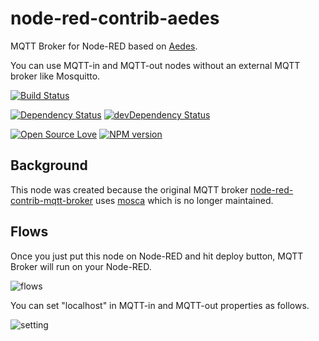 # node-red-contrib-aedes
MQTT Broker for Node-RED based on [Aedes](https://github.com/moscajs/aedes).

You can use MQTT-in and MQTT-out nodes without an external MQTT broker like Mosquitto.


[![Build Status](https://travis-ci.org/martin-doyle/node-red-contrib-aedes.svg?branch=master)](https://travis-ci.org/martin-doyle/node-red-contrib-aedes)

[![Dependency Status](https://david-dm.org/martin-doyle/node-red-contrib-aedes.svg)](https://david-dm.org/martin-doyle/node-red-contrib-aedes)
[![devDependency Status](https://david-dm.org/martin-doyle/node-red-contrib-aedes/dev-status.svg)](https://david-dm.org/martin-doyle/node-red-contrib-aedes#info=devDependencies)

[![Open Source Love](https://badges.frapsoft.com/os/mit/mit.svg?v=102)](https://github.com/ellerbrock/open-source-badge/)
[![NPM version](https://img.shields.io/npm/v/node-red-contrib-aedes.svg?style=flat)](https://www.npmjs.com/node-red-contrib-aedes)

## Background
This node was created because the original MQTT broker [node-red-contrib-mqtt-broker](https://github.com/zuhito/node-red-contrib-mqtt-broker) uses [mosca](https://github.com/moscajs/mosca) which is no longer maintained.
## Flows
Once you just put this node on Node-RED and hit deploy button, MQTT Broker will run on your Node-RED.

![flows](https://raw.githubusercontent.com/zuhito/node-red-contrib-mqtt-broker/master/flows.png)

You can set "localhost" in MQTT-in and MQTT-out properties as follows.

![setting](https://raw.githubusercontent.com/zuhito/node-red-contrib-mqtt-broker/master/setting.png)

